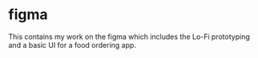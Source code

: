 # figma
This contains my work on the figma which includes the Lo-Fi prototyping and a basic UI for a food ordering app.

